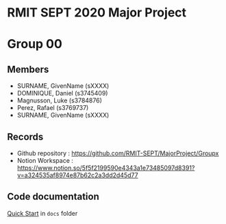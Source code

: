 # RMIT SEPT 2020 Major Project

# Group 00

## Members
* SURNAME, GivenName (sXXXX)
* DOMINIQUE, Daniel (s3745409)
* Magnusson, Luke (s3784876)
* Perez, Rafael (s3769737)
* SURNAME, GivenName (sXXXX)

## Records

* Github repository : https://github.com/RMIT-SEPT/MajorProject/Groupx
* Notion Workspace : https://www.notion.so/5f5f2199590e4343a1e73485097d8391?v=a324535af8974e87b62c2a3dd2d45d77


## Code documentation

[Quick Start](/docs/README.md) in `docs` folder
